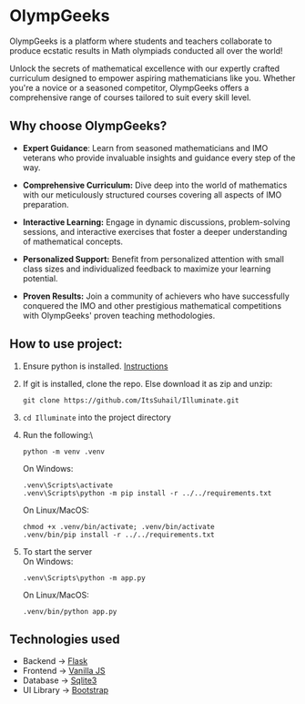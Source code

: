# OlympGeeks

OlympGeeks is a platform where students and teachers collaborate to produce ecstatic results in Math olympiads conducted all over the world!

Unlock the secrets of mathematical excellence with our expertly crafted curriculum designed to empower aspiring mathematicians like you. Whether you're a novice or a seasoned competitor, OlympGeeks offers a comprehensive range of courses tailored to suit every skill level.

## Why choose OlympGeeks?

- **Expert Guidance**: Learn from seasoned mathematicians and IMO veterans who provide invaluable insights and guidance every step of the way.

- **Comprehensive Curriculum:** Dive deep into the world of mathematics with our meticulously structured courses covering all aspects of IMO preparation.

- **Interactive Learning:** Engage in dynamic discussions, problem-solving sessions, and interactive exercises that foster a deeper understanding of mathematical concepts.

- **Personalized Support:** Benefit from personalized attention with small class sizes and individualized feedback to maximize your learning potential.

- **Proven Results:** Join a community of achievers who have successfully conquered the IMO and other prestigious mathematical competitions with OlympGeeks' proven teaching methodologies.

## How to use project:
1. Ensure python is installed. [Instructions](https://python.org/downloads)

2. If git is installed, clone the repo. Else download it as zip and unzip:
   ```
   git clone https://github.com/ItsSuhail/Illuminate.git
   ```
3. `cd Illuminate` into the project directory

4. Run the following:\
   ```
   python -m venv .venv
   ```
   
   On Windows:
   ```
   .venv\Scripts\activate
   .venv\Scripts\python -m pip install -r ../../requirements.txt
   ```
   On Linux/MacOS:
   ```
   chmod +x .venv/bin/activate; .venv/bin/activate
   .venv/bin/pip install -r ../../requirements.txt
   ```

6. To start the server\
   On Windows:
   ```
   .venv\Scripts\python -m app.py
   ```
   On Linux/MacOS:
   ```
   .venv/bin/python app.py
   ```

## Technologies used
* Backend -> [Flask](https://flask.palletsprojects.com/en/3.0.x/)
* Frontend -> [Vanilla JS](https://developer.mozilla.org/en-US/docs/Web/JavaScript)
* Database -> [Sqlite3](https://sqlite.org/)
* UI Library -> [Bootstrap](https://getbootstrap.com/)
